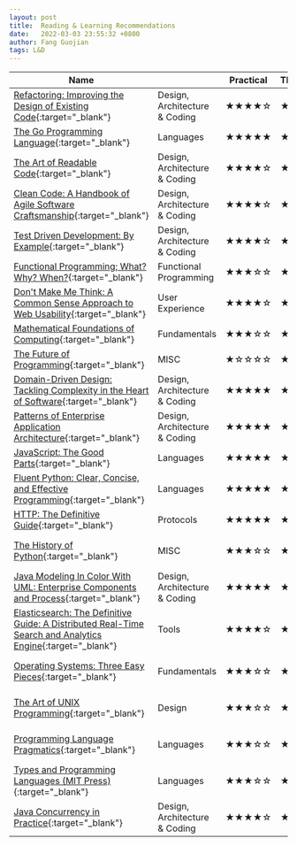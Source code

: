 ```yaml
---
layout: post
title:  Reading & Learning Recommendations
date:   2022-03-03 23:55:32 +0800
author: Fang Guojian
tags: L&D
---
```


|Name| |Practical|Theoretical|Difficult|For|
|---|---|---|---|---|---|
|[Refactoring: Improving the Design of Existing Code](https://amzn.to/3TWBxL5){:target="_blank"}|Design, Architecture & Coding|★★★★☆|★☆☆☆☆|★★☆☆☆|Everyone|
|[The Go Programming Language](https://amzn.to/3giKdOd){:target="_blank"}|Languages|★★★★★|★☆☆☆☆|★★☆☆☆|Everyone|
|[The Art of Readable Code](https://amzn.to/3Vdmb5Y){:target="_blank"}|Design, Architecture & Coding|★★★★☆|★☆☆☆☆|★★☆☆☆|Everyone|
|[Clean Code: A Handbook of Agile Software Craftsmanship](https://amzn.to/3XkokP2){:target="_blank"}|Design, Architecture & Coding|★★★★☆|★☆☆☆☆|★★☆☆☆|Everyone|
|[Test Driven Development: By Example](https://amzn.to/3hY6xNm){:target="_blank"}|Design, Architecture & Coding|★★★★☆|★☆☆☆☆|★★☆☆☆|Everyone|
|[Functional Programming; What? Why? When?](https://www.youtube.com/watch?v=7Zlp9rKHGD4){:target="_blank"}|Functional Programming|★★★☆☆|★★★☆☆|★★☆☆☆|Everyone|
|[Don't Make Me Think: A Common Sense Approach to Web Usability](https://amzn.to/3EpGWV1){:target="_blank"}|User Experience|★★★★☆|★☆☆☆☆|★☆☆☆☆|Everyone [optional]|
|[Mathematical Foundations of Computing](http://web.stanford.edu/class/cs103/){:target="_blank"}|Fundamentals|★★★☆☆|★★★★★|★☆☆☆☆|Everyone [optional]|
|[The Future of Programming](https://www.youtube.com/watch?v=BHnMItX2hEQ){:target="_blank"}|MISC|★☆☆☆☆|★☆☆☆☆|★☆☆☆☆|Everyone [optional]|
|[Domain-Driven Design: Tackling Complexity in the Heart of Software](https://amzn.to/3tLhepa){:target="_blank"}|Design, Architecture & Coding|★★★★★|★★★☆☆|★★★☆☆|Junior to Senior|
|[Patterns of Enterprise Application Architecture](https://amzn.to/3glM8RS){:target="_blank"}|Design, Architecture & Coding|★★★★★|★★★☆☆|★★★☆☆|Junior to Senior|
|[JavaScript: The Good Parts](https://amzn.to/3tPdrqO){:target="_blank"}|Languages|★★★★★|★☆☆☆☆|★★☆☆☆|Junior to Senior|
|[Fluent Python: Clear, Concise, and Effective Programming](https://amzn.to/3ENEUj8){:target="_blank"}|Languages|★★★★★|★☆☆☆☆|★★☆☆☆|Junior to Senior|
|[HTTP: The Definitive Guide](https://amzn.to/3TUAOdg){:target="_blank"}|Protocols|★★★★★|★★☆☆☆|★★☆☆☆|Junior to Senior|
|[The History of Python](http://python-history.blogspot.com/){:target="_blank"}|MISC|★★★☆☆|★☆☆☆☆|★☆☆☆☆|Junior to Senior [optional]|
|[Java Modeling In Color With UML: Enterprise Components and Process](https://amzn.to/3UVqpPT){:target="_blank"}|Design, Architecture & Coding|★★★★★|★☆☆☆☆|★★☆☆☆|Junior to Senior [optional]|
|[Elasticsearch: The Definitive Guide: A Distributed Real-Time Search and Analytics Engine](https://amzn.to/3Xn4jHG){:target="_blank"}|Tools|★★★★☆|★☆☆☆☆|★★☆☆☆|Junior to Senior [optional]|
|[Operating Systems: Three Easy Pieces](https://amzn.to/3GxUeS2){:target="_blank"}|Fundamentals|★★★☆☆|★★★★★|★★☆☆☆|Junior to Senior [optional]|
|[The Art of UNIX Programming](https://amzn.to/3Vc4dRa){:target="_blank"}|Design|★★★☆☆|★★★☆☆|★★☆☆☆|Junior to Senior [optional]|
|[Programming Language Pragmatics](https://amzn.to/3VbdYz6){:target="_blank"}|Languages|★★★☆☆|★★★★☆|★★★★☆|Senior to Expert [optional]|
|[Types and Programming Languages (MIT Press)](https://amzn.to/3EqBQrM){:target="_blank"}|Languages|★★★☆☆|★★★★☆|★★★★☆|Senior to Expert [optional]|
|[Java Concurrency in Practice](https://amzn.to/3OmdG6l){:target="_blank"}|Design, Architecture & Coding|★★★★☆|★☆☆☆☆|★★★☆☆|Senior to Expert [optional]|
